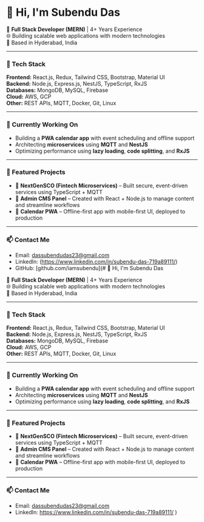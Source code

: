 # 👋 Hi, I'm Subendu Das

🎯 **Full Stack Developer (MERN)** | 4+ Years Experience  
🌐 Building scalable web applications with modern technologies  
📍 Based in Hyderabad, India

---

### 🧰 Tech Stack

**Frontend:** React.js, Redux, Tailwind CSS, Bootstrap, Material UI  
**Backend:** Node.js, Express.js, NestJS, TypeScript, RxJS  
**Databases:** MongoDB, MySQL, Firebase  
**Cloud:** AWS, GCP  
**Other:** REST APIs, MQTT, Docker, Git, Linux

---

### 🔭 Currently Working On

- Building a **PWA calendar app** with event scheduling and offline support
- Architecting **microservices** using **MQTT** and **NestJS**
- Optimizing performance using **lazy loading**, **code splitting**, and **RxJS**

---

### 📌 Featured Projects

- 🔹 **NextGenSCO (Fintech Microservices)** – Built secure, event-driven services using TypeScript + MQTT
- 🔹 **Admin CMS Panel** – Created with React + Node.js to manage content and streamline workflows
- 🔹 **Calendar PWA** – Offline-first app with mobile-first UI, deployed to production

---

### 📫 Contact Me

- Email: dassubendudas23@gmail.com
- LinkedIn: (https://www.linkedin.com/in/subendu-das-719a89111/)
- GitHub: [github.com/iamsubendu](# 👋 Hi, I'm Subendu Das

🎯 **Full Stack Developer (MERN)** | 4+ Years Experience  
🌐 Building scalable web applications with modern technologies  
📍 Based in Hyderabad, India

---

### 🧰 Tech Stack

**Frontend:** React.js, Redux, Tailwind CSS, Bootstrap, Material UI  
**Backend:** Node.js, Express.js, NestJS, TypeScript, RxJS  
**Databases:** MongoDB, MySQL, Firebase  
**Cloud:** AWS, GCP  
**Other:** REST APIs, MQTT, Docker, Git, Linux

---

### 🔭 Currently Working On

- Building a **PWA calendar app** with event scheduling and offline support
- Architecting **microservices** using **MQTT** and **NestJS**
- Optimizing performance using **lazy loading**, **code splitting**, and **RxJS**

---

### 📌 Featured Projects

- 🔹 **NextGenSCO (Fintech Microservices)** – Built secure, event-driven services using TypeScript + MQTT
- 🔹 **Admin CMS Panel** – Created with React + Node.js to manage content and streamline workflows
- 🔹 **Calendar PWA** – Offline-first app with mobile-first UI, deployed to production

---

### 📫 Contact Me

- Email: dassubendudas23@gmail.com
- LinkedIn: https://www.linkedin.com/in/subendu-das-719a89111/
  )
